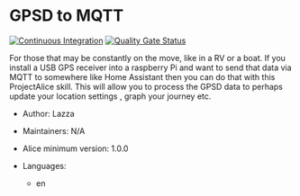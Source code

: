 # GPSD to MQTT

[![Continuous Integration](https://gitlab.com/project-alice-assistant/skills/skill_GPSDtoMQTT/badges/master/pipeline.svg)](https://gitlab.com/project-alice-assistant/skills/skill_GPSDtoMQTT/pipelines/latest) [![Quality Gate Status](https://sonarcloud.io/api/project_badges/measure?project=project-alice-assistant_skill_GPSDtoMQTT&metric=alert_status)](https://sonarcloud.io/dashboard?id=project-alice-assistant_skill_GPSDtoMQTT)

For those that may be constantly on the move, like in a RV or a boat. If you install a USB GPS receiver into a raspberry Pi and want to send that data via MQTT to somewhere like Home Assistant then you can do that with this ProjectAlice skill. This will allow you to process the GPSD data to perhaps update your location settings , graph your journey etc.

- Author: Lazza
- Maintainers: N/A
- Alice minimum version: 1.0.0
- Languages:

  - en

